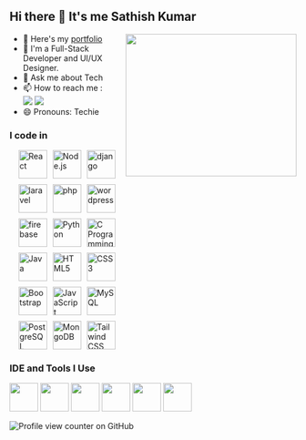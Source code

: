 ## Hi there 👋 It's me Sathish Kumar

<img align="right" width="300" height="250" src="https://cdn.dribbble.com/users/2131993/screenshots/4948736/thoughtworks-gif_dribbble.gif">

- 🔭 Here's my [portfolio](https://sathishk-dev.web.app/)                                                 
- 🌱 I'm a Full-Stack Developer and UI/UX Designer.
- 💬 Ask me about Tech
- 📫 How to reach me :
<br /> [<img src="https://img.shields.io/badge/Gmail-D14836?style=for-the-badge&logo=gmail&logoColor=white" />](mailto:sathish31102004@gmail.com) [<img src="https://img.shields.io/badge/LinkedIn-0077B5?style=for-the-badge&logo=linkedin&logoColor=white" />](https://www.linkedin.com/in/sathishk-dev/)
- 😄 Pronouns: Techie

### I code in
<div style="display: flex; flex-wrap: wrap; gap: 10px; justify-content: center;">
<!-- Frameworks -->
  <img height="50" width="50" src="https://img.icons8.com/?size=100&id=123603&format=png&color=000000" alt="React" />
  <img height="50" width="50" src="https://img.icons8.com/color/48/000000/nodejs.png" alt="Node.js" />
  <img height="50" width="50" src="https://img.icons8.com/?size=100&id=LPmcJ9e0FU7K&format=png&color=000000" alt="django" />
  <img height="50" width="50" src="https://img.icons8.com/?size=100&id=hUvxmdu7Rloj&format=png&color=000000" alt="laravel" />
  <img height="50" width="50" src="https://img.icons8.com/?size=100&id=fAMVO_fuoOuC&format=png&color=000000" alt="php" />
  <img height="50" width="50" src="https://img.icons8.com/?size=100&id=13664&format=png&color=000000" alt="wordpress" />
  <!-- Firebase -->
  <img height="50" width="50" src="https://img.icons8.com/?size=100&id=62452&format=png&color=000000" alt="firebase" />
  <!-- Programming Languages -->
  <img height="50" width="50" src="https://img.icons8.com/color/48/000000/python.png" alt="Python" />
  <img height="50" width="50" src="https://img.icons8.com/color/48/000000/c-programming.png" alt="C Programming" />
  <img height="50" width="50" src="https://img.icons8.com/color/48/000000/java-coffee-cup-logo.png" alt="Java" />
  <!-- Web Development -->
  <img height="50" width="50" src="https://img.icons8.com/color/48/000000/html-5.png" alt="HTML5" />
  <img height="50" width="50" src="https://img.icons8.com/color/48/000000/css3.png" alt="CSS3" />
  <img height="50" width="50" src="https://img.icons8.com/color/48/000000/bootstrap.png" alt="Bootstrap" />
  <img height="50" width="50" src="https://img.icons8.com/color/48/000000/javascript.png" alt="JavaScript" />
  <!-- Databases -->
  <img height="50" width="50" src="https://img.icons8.com/color/48/000000/mysql-logo.png" alt="MySQL" />
  <img height="50" width="50" src="https://img.icons8.com/?size=100&id=38561&format=png&color=000000" alt="PostgreSQL" />
  <img height="50" width="50" src="https://img.icons8.com/color/48/000000/mongodb.png" alt="MongoDB" />
  <!-- Frontend Technologies -->
  <img height="50" width="50" src="https://img.icons8.com/?size=100&id=x7XMNGh2vdqA&format=png&color=000000" alt="Tailwind CSS" />
</div>

### IDE and Tools I Use
<img height="50" width="50" src="https://img.icons8.com/color/48/000000/visual-studio-code-2019.png"/> <img height="50" width="50" src="https://img.icons8.com/color/50/000000/git.png"/> <img height="50" width="50" src="https://img.icons8.com/dusk/64/000000/anaconda.png"/> <img height="50" width="50" src="https://img.icons8.com/officel/480/null/java-eclipse.png"/>  <img height="50" width="50" src="https://img.icons8.com/doodle/48/000000/adobe-photoshop.png"/> <img height="50" width="50" src="https://img.icons8.com/color/48/000000/figma--v1.png"/>

![Profile view counter on GitHub](https://komarev.com/ghpvc/?username=sathishk-dev)


